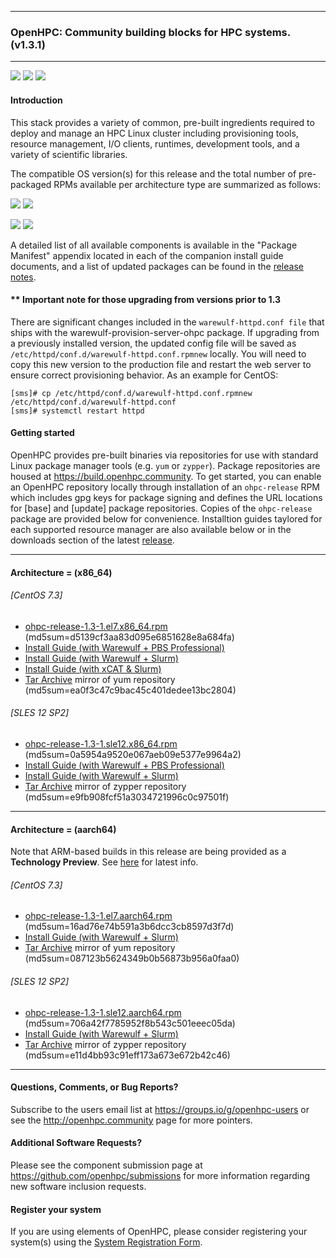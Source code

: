
---

### OpenHPC: Community building blocks for HPC systems. (v1.3.1)

---

![](https://img.shields.io/badge/components%20available-59-green.svg)
![](https://img.shields.io/badge/new%20additions-3-blue.svg)
![](https://img.shields.io/badge/updates-37%25-lightgrey.svg)


#### Introduction

This stack provides a variety of common, pre-built ingredients required to
deploy and manage an HPC Linux cluster including provisioning tools, resource
management, I/O clients, runtimes, development tools, and a variety of
scientific libraries.

The compatible OS version(s) for this release and the total number of
pre-packaged RPMs available per architecture type are summarized as follows:

![](https://img.shields.io/badge/CentOS%207.3%20RPMs%20(x86__64)-344-464646.svg?colorA=1A2261)
![](https://img.shields.io/badge/CentOS%207.3%20RPMs%20(aarch64)-238-464646.svg?colorA=1A2261)

![](https://img.shields.io/badge/SLES12%20SP2%20RPMs%20(x86__64)-349-464646.svg?colorA=3bd068)
![](https://img.shields.io/badge/SLES12%20SP2%20RPMs%20(aarch64)-241-464646.svg?colorA=3bd068)

A detailed list of all available components is available in
the "Package Manifest" appendix located in each of the companion install
guide documents, and a list of updated packages can be found in the
[release notes](https://github.com/openhpc/ohpc/releases/tag/v1.3.GA). 

#### \*\* Important note for	those upgrading	from versions prior to 1.3

There are significant changes included in the `warewulf-httpd.conf file` that ships with the warewulf-provision-server-ohpc package. If upgrading from a previously installed version, the updated config file will be saved as `/etc/httpd/conf.d/warewulf-httpd.conf.rpmnew` locally. You will need to copy this new version to the production file and restart the web server to ensure correct provisioning behavior. As an example for CentOS:

```
[sms]# cp /etc/httpd/conf.d/warewulf-httpd.conf.rpmnew /etc/httpd/conf.d/warewulf-httpd.conf
[sms]# systemctl restart httpd
```

#### Getting started

OpenHPC provides pre-built binaries via repositories for use with standard
Linux package manager tools (e.g. ```yum``` or ```zypper```). Package
repositories are housed at https://build.openhpc.community. To get started, you
can enable an OpenHPC repository locally through installation of an
```ohpc-release``` RPM which includes gpg keys for package signing and defines
the URL locations for [base] and [update] package repositories. Copies of the
```ohpc-release``` package are provided below for convenience. Installtion guides 
taylored for each supported resource manager are also available below or in
the downloads section of the latest
[release](https://github.com/openhpc/ohpc/releases/tag/v1.3.GA).

---

#### Architecture = (x86_64)

###### [CentOS 7.3]
* [ohpc-release-1.3-1.el7.x86_64.rpm](https://github.com/openhpc/ohpc/releases/download/v1.3.GA/ohpc-release-1.3-1.el7.x86_64.rpm) (md5sum=d5139cf3aa83d095e6851628e8a684fa)
* [Install Guide (with Warewulf + PBS Professional)](https://github.com/openhpc/ohpc/releases/download/v1.3.GA/Install_guide-CentOS7-Warewulf-PBSPro-1.3.1-x86_64.pdf)
* [Install Guide (with Warewulf + Slurm)](https://github.com/openhpc/ohpc/releases/download/v1.3.GA/Install_guide-CentOS7-Warewulf-SLURM-1.3.1-x86_64.pdf)
* [Install Guide (with xCAT & Slurm)](https://github.com/openhpc/ohpc/releases/download/v1.3.GA/Install_guide-CentOS7-xCAT-SLURM-1.3.1-x86_64.pdf)
* [Tar Archive](http://build.openhpc.community/dist/1.3/OpenHPC-1.3.CentOS_7_x86_64.tar) mirror of yum repository (md5sum=ea0f3c47c9bac45c401dedee13bc2804)

###### [SLES 12 SP2]
* [ohpc-release-1.3-1.sle12.x86_64.rpm](https://github.com/openhpc/ohpc/releases/download/v1.3.GA/ohpc-release-1.3-1.sle12.x86_64.rpm) (md5sum=0a5954a9520e067aeb09e5377e9964a2)
* [Install Guide (with Warewulf + PBS Professional)](https://github.com/openhpc/ohpc/releases/download/v1.3.GA/Install_guide-SLE_12-Warewulf-PBSPro-1.3.1-x86_64.pdf)
* [Install Guide (with Warewulf + Slurm)](https://github.com/openhpc/ohpc/releases/download/v1.3.GA/Install_guide-SLE_12-Warewulf-SLURM-1.3.1-x86_64.pdf)
* [Tar Archive](http://build.openhpc.community/dist/1.3/OpenHPC-1.3.SLE_12_x86_64.tar) mirror of zypper repository (md5sum=e9fb908fcf51a3034721996c0c97501f)

---

#### Architecture = (aarch64)

Note that ARM-based builds in this release are being provided as a **Technology Preview**. See [here](https://github.com/openhpc/ohpc/wiki/ARM-Tech-Preview) for latest info.

###### [CentOS 7.3]
* [ohpc-release-1.3-1.el7.aarch64.rpm](https://github.com/openhpc/ohpc/releases/download/v1.3.GA/ohpc-release-1.3-1.el7.aarch64.rpm) (md5sum=16ad76e74b591a3b6dcc3cb8597d3f7d)
* [Install Guide (with Warewulf + Slurm)](https://github.com/openhpc/ohpc/releases/download/v1.3.GA/Install_guide-CentOS7-Warewulf-SLURM-1.3.1-aarch64.pdf)
* [Tar Archive](http://build.openhpc.community/dist/1.3/OpenHPC-1.3.CentOS_7_aarch64.tar) mirror of yum repository (md5sum=087123b5624349b0b56873b956a0faa0)

###### [SLES 12 SP2]
* [ohpc-release-1.3-1.sle12.aarch64.rpm](https://github.com/openhpc/ohpc/releases/download/v1.3.GA/ohpc-release-1.3-1.sle12.aarch64.rpm) (md5sum=706a42f7785952f8b543c501eeec05da)
* [Install Guide (with Warewulf + Slurm)](https://github.com/openhpc/ohpc/releases/download/v1.3.GA/Install_guide-SLE_12-Warewulf-SLURM-1.3.1-aarch64.pdf)
* [Tar Archive](http://build.openhpc.community/dist/1.3/OpenHPC-1.3.SLE_12_aarch64.tar) mirror of zypper repository (md5sum=e11d4bb93c91eff173a673e672b42c46)

---

#### Questions, Comments, or Bug Reports?

Subscribe to the users email list at https://groups.io/g/openhpc-users or see
the http://openhpc.community page for more pointers.

#### Additional Software Requests?

Please see the component submission page at
https://github.com/openhpc/submissions for more information regarding new
software inclusion requests.

#### Register your system

If you are using elements of OpenHPC, please consider registering your
system(s) using the [System Registration
Form](https://drive.google.com/open?id=1KvFM5DONJigVhOlmDpafNTDDRNTYVdolaYYzfrHkOWI).



